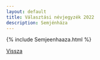 ```yaml
---
layout: default
title: Választási névjegyzék 2022
description: Semjénháza
---
```


{% include Semjeenhaaza.html %}

[Vissza](./)